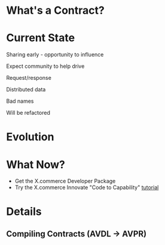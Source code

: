 # What's a Contract?


# Current State

Sharing early - opportunity to influence

Expect community to help drive

Request/response

Distributed data

Bad names

Will be refactored


# Evolution

# What Now?

* Get the X.commerce Developer Package
* Try the X.commerce Innovate "Code to Capability" [tutorial](https://github.com/xcommerce/innovate-developer-demo)

# Details

## Compiling Contracts (AVDL → AVPR)
